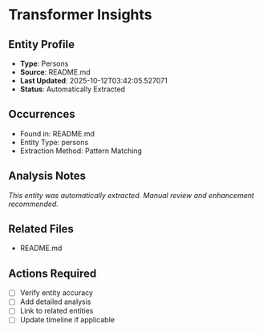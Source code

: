 # Transformer Insights

## Entity Profile
- **Type**: Persons
- **Source**: README.md
- **Last Updated**: 2025-10-12T03:42:05.527071
- **Status**: Automatically Extracted

## Occurrences
- Found in: README.md
- Entity Type: persons
- Extraction Method: Pattern Matching

## Analysis Notes
*This entity was automatically extracted. Manual review and enhancement recommended.*

## Related Files
- README.md

## Actions Required
- [ ] Verify entity accuracy
- [ ] Add detailed analysis
- [ ] Link to related entities
- [ ] Update timeline if applicable
